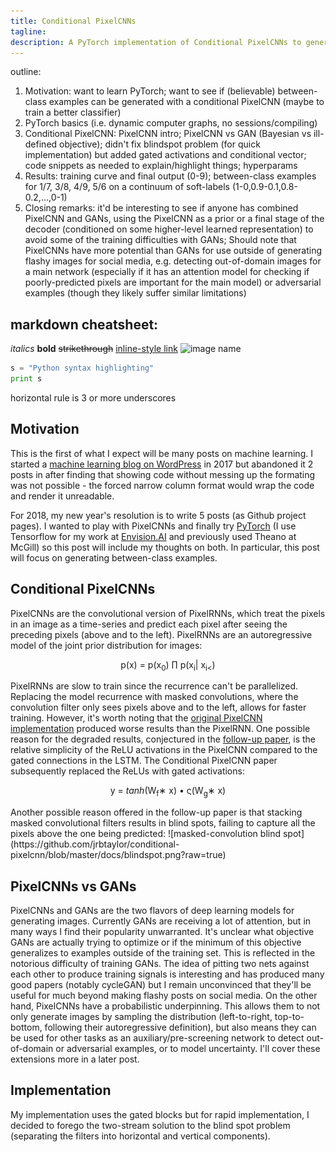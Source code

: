 ```yaml
---
title: Conditional PixelCNNs
tagline: 
description: A PyTorch implementation of Conditional PixelCNNs to generate between-class examples
---
```


outline:
1. Motivation: want to learn PyTorch; want to see if (believable) between-class examples can be generated with a conditional PixelCNN (maybe to train a better classifier)
2. PyTorch basics (i.e. dynamic computer graphs, no sessions/compiling)
3. Conditional PixelCNN: PixelCNN intro; PixelCNN vs GAN (Bayesian vs ill-defined objective); didn't fix blindspot problem (for quick implementation) but added gated activations and conditional vector; code snippets as needed to explain/highlight things; hyperparams
4. Results: training curve and final output (0-9); between-class examples for 1/7, 3/8, 4/9, 5/6 on a continuum of soft-labels (1-0,0.9-0.1,0.8-0.2,...,0-1)
5. Closing remarks: it'd be interesting to see if anyone has combined PixelCNN and GANs, using the PixelCNN as a prior or a final stage of the decoder (conditioned on some higher-level learned representation) to avoid some of the training difficulties with GANs; Should note that PixelCNNs have more potential than GANs for use outside of generating flashy images for social media, e.g. detecting out-of-domain images for a main network (especially if it has an attention model for checking if poorly-predicted pixels are important for the main model) or adversarial examples (though they likely suffer similar limitations)

## markdown cheatsheet:
*italics*
**bold**
~~strikethrough~~
[inline-style link](https://www.google.com)
![image name](https://imageurl "mouse-over text")
```python
s = "Python syntax highlighting"
print s
```

horizontal rule is 3 or more underscores


## Motivation
This is the first of what I expect will be many posts on machine learning.
I started a [machine learning blog on WordPress](http://netsprawl.wordpress.com) in 2017 but abandoned it 2 posts in after finding that showing code without messing up the formating was not possible - the forced narrow column format would wrap the code and render it unreadable.

For 2018, my new year's resolution is to write 5 posts (as Github project pages). I wanted to play with PixelCNNs and finally try [PyTorch](http://pytorch.org) (I use Tensorflow for my work at [Envision.AI](http://envision.ai) and previously used Theano at McGill) so this post will include my thoughts on both.
In particular, this post will focus on generating between-class examples.

## Conditional PixelCNNs

PixelCNNs are the convolutional version of PixelRNNs, which treat the pixels in an image as a time-series and predict each pixel after seeing the preceding pixels (above and to the left).
PixelRNNs are an autoregressive model of the joint prior distribution for images:

<p style="text-align: center;"> p(x) = p(x<sub>0</sub>) &prod; p(x<sub>i</sub>| x<sub>i<</sub>) </p>

PixelRNNs are slow to train since the recurrence can't be parallelized. 
Replacing the model recurrence with masked convolutions, where the convolution filter only sees pixels above and to the left, allows for faster training.
However, it's worth noting that the [original PixelCNN implementation](https://arxiv.org/abs/1601.06759) produced worse results than the PixelRNN.
One possible reason for the degraded results, conjectured in the [follow-up paper](https://arxiv.org/abs/1606.05328), is the relative simplicity of the ReLU activations in the PixelCNN compared to the gated connections in the LSTM.
The Conditional PixelCNN paper subsequently replaced the ReLUs with gated activations:
<p style="text-align: center;"> y = <i>tanh</i>(W<sub>f</sub>&lowast; x) &bull; &sigmaf;(W<sub>g</sub>&lowast; x) </p>
Another possible reason offered in the follow-up paper is that stacking masked convolutional filters results in blind spots, failing to capture all the pixels above the one being predicted:
![masked-convolution blind spot](https://github.com/jrbtaylor/conditional-pixelcnn/blob/master/docs/blindspot.png?raw=true)

## PixelCNNs vs GANs

PixelCNNs and GANs are the two flavors of deep learning models for generating images.
Currently GANs are receiving a lot of attention, but in many ways I find their popularity unwarranted.
It's unclear what objective GANs are actually trying to optimize or if the minimum of this objective generalizes to examples outside of the training set.
This is reflected in the notorious difficulty of training GANs.
The idea of pitting two nets against each other to produce training signals is interesting and has produced many good papers (notably cycleGAN)
but I remain unconvinced that they'll be useful for much beyond making flashy posts on social media.
On the other hand, PixelCNNs have a probabilistic underpinning.
This allows them to not only generate images by sampling the distribution (left-to-right, top-to-bottom, following their autoregressive definition), but also means they can be used for other tasks as an auxiliary/pre-screening network to detect out-of-domain or adversarial examples, or to model uncertainty.
I'll cover these extensions more in a later post.

## Implementation

My implementation uses the gated blocks but for rapid implementation, I decided to forego the two-stream solution to the blind spot problem (separating the filters into horizontal and vertical components).